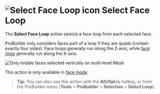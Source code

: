 # ![Select Face Loop icon](images/icons/Selection_Loop_Face.png) Select Face Loop

The __Select Face Loop__ action selects a face loop from each selected face.

ProBuilder only considers faces part of a loop if they are quads (contain exactly four sides). Face loops generally run along the Z-axis, while [face rings](Selection_Ring_Face.md) generally run along the X-axis.

![Only middle faces selected vertically on multi-level Mesh](images/SelectFaceLoop_Example.png)

This action is only available in [face mode](modes.md).

> **Tip:** You can also use this action with the **Alt/Opt+L** hotkey, or from the ProBuilder menu (**Tools** > **ProBuilder** > **Selection** > **Select Loop**).
